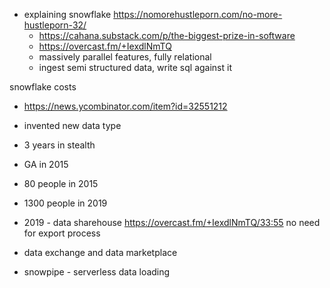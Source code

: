 - explaining snowflake https://nomorehustleporn.com/no-more-hustleporn-32/
	- https://cahana.substack.com/p/the-biggest-prize-in-software
	- https://overcast.fm/+IexdlNmTQ
	- massively parallel features, fully relational 
	- ingest semi structured data, write sql against it

snowflake costs
 - https://news.ycombinator.com/item?id=32551212

- invented new data type
- 3 years in stealth
- GA in 2015
- 80 people in 2015
- 1300 people in 2019
- 2019 - data sharehouse https://overcast.fm/+IexdlNmTQ/33:55 no need for export process
- data exchange and data marketplace
- snowpipe - serverless data loading